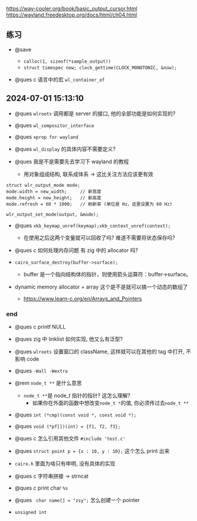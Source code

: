 https://way-cooler.org/book/basic_output_cursor.html
https://wayland.freedesktop.org/docs/html/ch04.html

## 练习

- @save

  - `calloc(1, sizeof(*sample_output))`
  - `struct timespec now; clock_gettime(CLOCK_MONOTONIC, &now);`

- @ques c 语言中的宏 `wl_container_of`

## 2024-07-01 15:13:10

- @ques `wlroots` 调用都是 server 的接口, 他的全部功能是如何实现的?

- @ques `wl_compositor_interface`

- @ques `xprop for wayland`

- @ques `wl_display` 的具体内容不需要定义?

- @ques 我是不是需要先去学习下 wayland 的教程
  - 用对象组成结构, 联系成体系 -> 这比关注方法应该更有效

```
struct wlr_output_mode mode;
mode.width = new_width;     // 新宽度
mode.height = new_height;   // 新高度
mode.refresh = 60 * 1000;   // 刷新率 (单位是 Hz，这里设置为 60 Hz)

wlr_output_set_mode(output, &mode);
```

- @ques `xkb_keymap_unref(keymap);xkb_context_unref(context);`

  - 在使用之后这两个变量就可以回收了吗? 难道不需要将状态保存吗?

- @ques c 如何处理内存问题 有 zig 中的 allocator 吗?

- `cairo_surface_destroy(buffer->surface);`

  - buffer 是一个指向结构体的指针，则使用箭头运算符：buffer->surface。

- dynamic memory allocator + array 这个是不是就可以搞一个动态的数组了
  - https://www.learn-c.org/en/Arrays_and_Pointers

### end

- @ques c printf NULL
- @ques zig 中 linklist 如何实现, 他又么有泛型?
- @ques `wlroots` 设置窗口的 className, 这样就可以在其他的 tag 中打开, 不影响 code

- @ques `-Wall -Wextra`

- @rem `node_t **` 是什么意思

  - `node_t **`是 node_t 指针的指针? 这怎么理解?
    - 如果你在外面的函数中想改变`node_t *`的值, 你必须传过去`node_t **`

- @ques `int (*cmp)(const void *, const void *);`

- @ques `void (*pf[])(int) = {f1, f2, f3};`
- @ques c 怎么引用其他文件 `#include 'test.c'`

- @ques `struct point p = {x : 10, y : 10};` 这个怎么 print 出来
- `cairo.h` 里面为啥只有申明, 没有具体的实现
- @ques c 字符串拼接 -> strncat
- @ques c print char `%s`

- @ques ` char name[] = "zsy";` 怎么创建一个 pointer

- `unsigned int`
